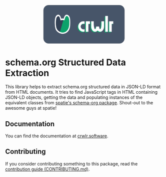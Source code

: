 <p align="center"><a href="https://www.crwlr.software" target="_blank"><img src="https://github.com/crwlrsoft/graphics/blob/eee6cf48ee491b538d11b9acd7ee71fbcdbe3a09/crwlr-logo.png" alt="crwlr.software logo" width="260"></a></p>

# schema.org Structured Data Extraction

This library helps to extract schema.org structured data in JSON-LD format from HTML documents.
It tries to find JavaScript tags in HTML containing JSON-LD objects, getting the data and populating instances of the equivalent classes from [spatie's schema-org package](https://github.com/spatie/schema-org). Shout-out to the awesome guys at spatie!

## Documentation

You can find the documentation at [crwlr.software](https://www.crwlr.software/packages/schema-org/getting-started).

## Contributing

If you consider contributing something to this package, read the [contribution guide (CONTRIBUTING.md)](CONTRIBUTING.md).

